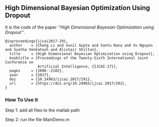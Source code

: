 ## High Dimensional Bayesian Optimization Using Dropout

It is the code of the paper _''High Dimensional Bayesian Optimization using Dropout''_.

```
@inproceedings{ijcai2017-291,
  author    = {Cheng Li and Sunil Gupta and Santu Rana and Vu Nguyen and Svetha Venkatesh and Alistair Shilton},
  title     = {High Dimensional Bayesian Optimization using Dropout},
  booktitle = {Proceedings of the Twenty-Sixth International Joint Conference on
               Artificial Intelligence, {IJCAI-17}},
  pages     = {2096--2102},
  year      = {2017},
  doi       = {10.24963/ijcai.2017/291},
  url       = {https://doi.org/10.24963/ijcai.2017/291},
}
```

### How To Use it 

Step 1: add all files to the matlab path

Step 2: run the file MainDemo.m

